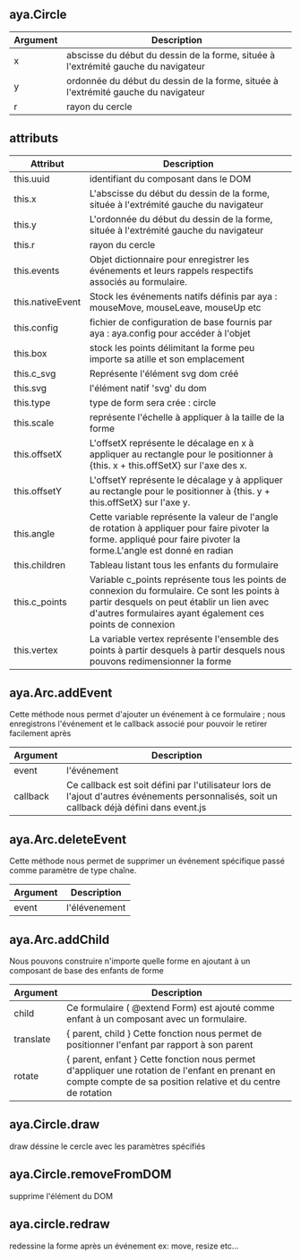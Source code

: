 ## aya.Circle

<style>
.empty-space{
    visibility:hidden;
    display:inline-block;
    border:none;
}
.table_1 .thead-row {
    border-top:none;
}
.type_style{
    transform:rotate(-40deg);
}
</style>
<body>

<table class='table_1'>
    <thead>
    <tr class="thead-row">
        <th>Argument</th>
        <th>Description</th>
    </tr>
    </thead>
    <tbody>
    <tr>
        <td>x</td>
        <td>abscisse du début du dessin de la forme, située à l'extrémité gauche du navigateur</td>
    </tr>
    <tr>
        <td>y</td>
        <td>ordonnée du début du dessin de la forme, située à l'extrémité gauche du navigateur</td>
    </tr>
     <tr>
        <td>r</td>
        <td>rayon du cercle</td>
    </tr>
    </tbody>
</table>

## attributs

<table class='table_2'>
    <thead>
    <tr class="thead-row">
        <th>Attribut</th>
        <th>Description</th>
    </tr>
    </thead>
    <tbody>
    <tr>
        <td>this.uuid</td>
        <td>identifiant du composant dans le DOM</td>
    </tr>
    <tr>
        <td>this.x</td>
        <td>L'abscisse du début du dessin de la forme, située à l'extrémité gauche du navigateur</td>
    </tr>
    <tr>
        <td>this.y</td>
        <td>L'ordonnée du début du dessin de la forme, située à l'extrémité gauche du navigateur</td>
    </tr>
     <tr>
        <td>this.r</td>
        <td>rayon du cercle</td>
    </tr>
    <tr>
        <td>this.events</td>
        <td>Objet dictionnaire pour enregistrer les événements et leurs rappels respectifs associés au formulaire.</td>
    </tr>
     <tr>
        <td>this.nativeEvent</td>
        <td>Stock les événements natifs définis par aya : mouseMove, mouseLeave, mouseUp etc</td>
    </tr>
     <tr>
        <td>this.config</td>
        <td>fichier de configuration de base fournis par aya : aya.config pour accéder à l'objet</td>
    </tr>
     <tr>
        <td>this.box</td>
        <td>stock les points délimitant la forme peu importe sa atille et son emplacement</td>
    </tr>
     <tr>
        <td>this.c_svg</td>
        <td>Représente l'élément svg dom créé</td>
    </tr>
      <tr>
        <td>this.svg</td>
        <td>l'élément natif 'svg' du dom</td>
    </tr>
     <tr>
        <td>this.type</td>
        <td>type de form sera crée : circle</td>
    </tr>
     <tr>
        <td>this.scale</td>
        <td>représente l'échelle à appliquer à la taille de la forme</td>
    </tr>
   <tr>
        <td>this.offsetX</td>
        <td>L'offsetX représente le décalage en x à appliquer au rectangle pour le positionner à {this. x + this.offSetX} sur l'axe des x.</td>
    </tr>
     <tr>
        <td>this.offsetY</td>
        <td>L'offsetY représente le décalage y à appliquer au rectangle pour le positionner à {this. y + this.offSetX} sur l'axe y.</td>
    </tr>
    <tr>
        <td>this.angle</td>
        <td>Cette variable représente la valeur de l'angle de rotation à appliquer pour faire pivoter la forme. appliqué pour faire pivoter la forme.L'angle est donné en radian</td>
    </tr>
     <tr>
        <td>this.children</td>
        <td>Tableau listant tous les enfants du formulaire</td>
    </tr>
     <tr>
        <td>this.c_points</td>
        <td>Variable c_points représente tous les points de connexion du formulaire. Ce sont les points à partir desquels on peut établir un lien avec d'autres formulaires ayant également ces points de connexion</td>
    </tr>
     <tr>
        <td>this.vertex</td>
        <td>La variable vertex représente l'ensemble des points à partir desquels à partir desquels nous pouvons redimensionner la forme</td>
    </tr>
    </tbody>
</table>

</body>

## aya.Arc.addEvent

Cette méthode nous permet d'ajouter un événement à ce formulaire ; nous enregistrons l'événement et le callback associé pour pouvoir le retirer facilement après
<table class='table_3'>
    <thead>
    <tr class="thead-row">
        <th>Argument</th>
        <th>Description</th>
    </tr>
    </thead>
    <tbody>
    <tr>
        <td>event</td>
        <td>l'événement</td>
    </tr>
    <tr>
        <td>callback</td>
        <td>Ce callback est soit défini par l'utilisateur lors de l'ajout d'autres événements personnalisés, soit un callback déjà défini dans event.js</td>
    </tr>
    </tbody>
</table>

## aya.Arc.deleteEvent
Cette méthode nous permet de supprimer un événement spécifique passé comme paramètre de type chaîne.
<table class='table_4'>
    <thead>
        <tr class="thead-row">
            <th>Argument</th>
            <th>Description</th>
        </tr>
    </thead>
    <tbody>
        <tr>
            <td>event</td>
            <td>l'élévenement</td>
        </tr>
    </tbody>
</table>

## aya.Arc.addChild
Nous pouvons construire n'importe quelle forme en ajoutant à un composant de base des enfants de forme
<table class='table_4'>
    <thead>
    <tr class="thead-row">
        <th>Argument</th>
        <th>Description</th>
    </tr>
    </thead>
    <tbody>
    <tr>
        <td>child</td>
        <td>Ce formulaire ( @extend Form) est ajouté comme enfant à un composant avec un formulaire.</td>
    </tr>
    <tr>
        <td>translate</td>
        <td> { parent, child } Cette fonction nous permet de positionner l'enfant par rapport à son parent</td>
    </tr>
    <tr>
        <td>rotate</td>
        <td> { parent, enfant } Cette fonction nous permet d'appliquer une rotation de l'enfant en prenant en compte compte de sa position relative et du centre de rotation</td>
    </tr>
    </tbody>
    </table>

## aya.Circle.draw

draw déssine le cercle avec les paramètres spécifiés

## aya.Circle.removeFromDOM

 supprime l'élément du DOM

## aya.circle.redraw

redessine la forme après un événement ex: move, resize etc...
